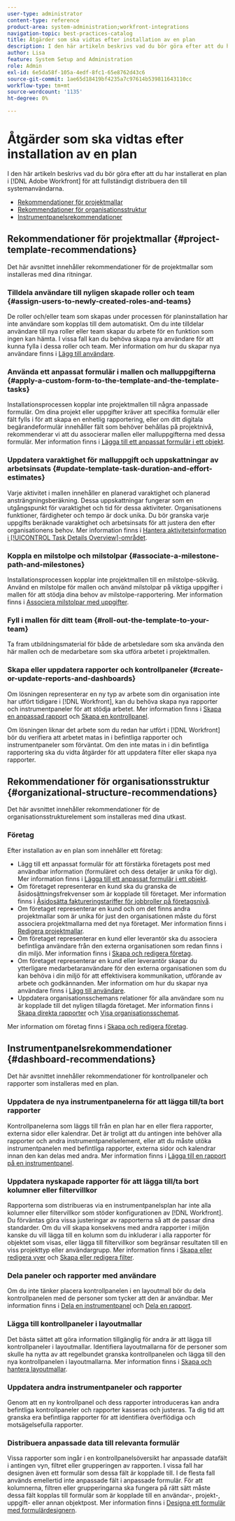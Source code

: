 ```yaml
---
user-type: administrator
content-type: reference
product-area: system-administration;workfront-integrations
navigation-topic: best-practices-catalog
title: Åtgärder som ska vidtas efter installation av en plan
description: I den här artikeln beskrivs vad du bör göra efter att du har installerat en plan i  [!DNL Adobe Workfront] för att fullständigt distribuera den till dina systemanvändare.
author: Lisa
feature: System Setup and Administration
role: Admin
exl-id: 6e5da58f-105a-4edf-8fc1-65e8762d43c6
source-git-commit: 1ae65d18419bf4235a7c97614b539811643110cc
workflow-type: tm+mt
source-wordcount: '1135'
ht-degree: 0%

---
```


# Åtgärder som ska vidtas efter installation av en plan

I den här artikeln beskrivs vad du bör göra efter att du har installerat en plan i [!DNL Adobe Workfront] för att fullständigt distribuera den till systemanvändarna.

* [Rekommendationer för projektmallar](#project-template-recommendations)
* [Rekommendationer för organisationsstruktur](#organizational-structure-recommendations)
* [Instrumentpanelsrekommendationer](#dashboard-recommendations)

## Rekommendationer för projektmallar {#project-template-recommendations}

Det här avsnittet innehåller rekommendationer för de projektmallar som installeras med dina ritningar.

### Tilldela användare till nyligen skapade roller och team {#assign-users-to-newly-created-roles-and-teams}

De roller och/eller team som skapas under processen för planinstallation har inte användare som kopplas till dem automatiskt. Om du inte tilldelar användare till nya roller eller team skapar du arbete för en funktion som ingen kan hämta. I vissa fall kan du behöva skapa nya användare för att kunna fylla i dessa roller och team. Mer information om hur du skapar nya användare finns i [Lägg till användare](../../administration-and-setup/add-users/create-and-manage-users/add-users.md).

### Använda ett anpassat formulär i mallen och malluppgifterna {#apply-a-custom-form-to-the-template-and-the-template-tasks}

Installationsprocessen kopplar inte projektmallen till några anpassade formulär. Om dina projekt eller uppgifter kräver att specifika formulär eller fält fylls i för att skapa en enhetlig rapportering, eller om ditt digitala begärandeformulär innehåller fält som behöver behållas på projektnivå, rekommenderar vi att du associerar mallen eller malluppgifterna med dessa formulär. Mer information finns i [Lägga till ett anpassat formulär i ett objekt](../../workfront-basics/work-with-custom-forms/add-a-custom-form-to-an-object.md).

### Uppdatera varaktighet för malluppgift och uppskattningar av arbetsinsats {#update-template-task-duration-and-effort-estimates}

Varje aktivitet i mallen innehåller en planerad varaktighet och planerad ansträngningsberäkning. Dessa uppskattningar fungerar som en utgångspunkt för varaktighet och tid för dessa aktiviteter. Organisationens funktioner, färdigheter och tempo är dock unika. Du bör granska varje uppgifts beräknade varaktighet och arbetsinsats för att justera den efter organisationens behov. Mer information finns i [Hantera aktivitetsinformation i [!UICONTROL Task Details Overview]-området](../../manage-work/tasks/manage-tasks/task-information-in-overview.md).

### Koppla en milstolpe och milstolpar {#associate-a-milestone-path-and-milestones}

Installationsprocessen kopplar inte projektmallen till en milstolpe-sökväg. Använd en milstolpe för mallen och använd milstolpar på viktiga uppgifter i mallen för att stödja dina behov av milstolpe-rapportering. Mer information finns i [Associera milstolpar med uppgifter](../../manage-work/tasks/manage-tasks/associate-milestones-with-tasks.md).

### Fyll i mallen för ditt team {#roll-out-the-template-to-your-team}

Ta fram utbildningsmaterial för både de arbetsledare som ska använda den här mallen och de medarbetare som ska utföra arbetet i projektmallen.

### Skapa eller uppdatera rapporter och kontrollpaneler {#create-or-update-reports-and-dashboards}

Om lösningen representerar en ny typ av arbete som din organisation inte har utfört tidigare i [!DNL Workfront], kan du behöva skapa nya rapporter och instrumentpaneler för att stödja arbetet. Mer information finns i [Skapa en anpassad rapport](../../reports-and-dashboards/reports/creating-and-managing-reports/create-custom-report.md) och [Skapa en kontrollpanel](../../reports-and-dashboards/dashboards/creating-and-managing-dashboards/create-dashboard.md).

Om lösningen liknar det arbete som du redan har utfört i [!DNL Workfront] bör du verifiera att arbetet matas in i befintliga rapporter och instrumentpaneler som förväntat. Om den inte matas in i din befintliga rapportering ska du vidta åtgärder för att uppdatera filter eller skapa nya rapporter.

## Rekommendationer för organisationsstruktur {#organizational-structure-recommendations}

Det här avsnittet innehåller rekommendationer för de organisationsstrukturelement som installeras med dina utkast.

### Företag

Efter installation av en plan som innehåller ett företag:

* Lägg till ett anpassat formulär för att förstärka företagets post med användbar information (formuläret och dess detaljer är unika för dig). Mer information finns i [Lägga till ett anpassat formulär i ett objekt](../../workfront-basics/work-with-custom-forms/add-a-custom-form-to-an-object.md).
* Om företaget representerar en kund ska du granska de åsidosättningsfrekvenser som är kopplade till företaget. Mer information finns i [Åsidosätta faktureringstariffer för jobbroller på företagsnivå](../../administration-and-setup/set-up-workfront/organizational-setup/override-job-role-billing-rates-company-level.md).
* Om företaget representerar en kund och om det finns andra projektmallar som är unika för just den organisationen måste du först associera projektmallarna med det nya företaget. Mer information finns i [Redigera projektmallar](../../manage-work/projects/create-and-manage-templates/edit-templates.md).
* Om företaget representerar en kund eller leverantör ska du associera befintliga användare från den externa organisationen som redan finns i din miljö. Mer information finns i [Skapa och redigera företag](../../administration-and-setup/set-up-workfront/organizational-setup/create-and-edit-companies.md).
* Om företaget representerar en kund eller leverantör skapar du ytterligare medarbetaranvändare för den externa organisationen som du kan behöva i din miljö för att effektivisera kommunikation, utförande av arbete och godkännanden. Mer information om hur du skapar nya användare finns i [Lägg till användare](../../administration-and-setup/add-users/create-and-manage-users/add-users.md).
* Uppdatera organisationsschemans relationer för alla användare som nu är kopplade till det nyligen tillagda företaget. Mer information finns i [Skapa direkta rapporter](../../administration-and-setup/add-users/create-and-manage-users/create-direct-reports.md) och [Visa organisationsschemat](../../people-teams-and-groups/work-directly-with-others/view-the-org-chart.md).

Mer information om företag finns i [Skapa och redigera företag](../../administration-and-setup/set-up-workfront/organizational-setup/create-and-edit-companies.md).

## Instrumentpanelsrekommendationer {#dashboard-recommendations}

Det här avsnittet innehåller rekommendationer för kontrollpaneler och rapporter som installeras med en plan.

### Uppdatera de nya instrumentpanelerna för att lägga till/ta bort rapporter

Kontrollpanelerna som läggs till från en plan har en eller flera rapporter, externa sidor eller kalendrar. Det är troligt att du antingen inte behöver alla rapporter och andra instrumentpanelselement, eller att du måste utöka instrumentpanelen med befintliga rapporter, externa sidor och kalendrar innan den kan delas med andra. Mer information finns i [Lägga till en rapport på en instrumentpanel](/help/quicksilver/reports-and-dashboards/dashboards/creating-and-managing-dashboards/add-report-dashboard.md).

### Uppdatera nyskapade rapporter för att lägga till/ta bort kolumner eller filtervillkor

Rapporterna som distribueras via en instrumentpanelsplan har inte alla kolumner eller filtervillkor som stöder konfigurationen av [!DNL Workfront]. Du förväntas göra vissa justeringar av rapporterna så att de passar dina standarder. Om du vill skapa konsekvens med andra rapporter i miljön kanske du vill lägga till en kolumn som du inkluderar i alla rapporter för objektet som visas, eller lägga till filtervillkor som begränsar resultaten till en viss projekttyp eller användargrupp. Mer information finns i [Skapa eller redigera vyer](/help/quicksilver/reports-and-dashboards/reports/reporting-elements/create-edit-views.md) och [Skapa eller redigera filter](/help/quicksilver/reports-and-dashboards/reports/reporting-elements/create-filters.md).

### Dela paneler och rapporter med användare

Om du inte tänker placera kontrollpanelen i en layoutmall bör du dela kontrollpanelen med de personer som tycker att den är användbar. Mer information finns i [Dela en instrumentpanel](/help/quicksilver/reports-and-dashboards/dashboards/creating-and-managing-dashboards/share-dashboard.md) och [Dela en rapport](/help/quicksilver/reports-and-dashboards/reports/creating-and-managing-reports/share-report.md).

### Lägga till kontrollpaneler i layoutmallar

Det bästa sättet att göra information tillgänglig för andra är att lägga till kontrollpaneler i layoutmallar. Identifiera layoutmallarna för de personer som skulle ha nytta av att regelbundet granska kontrollpanelen och lägga till den nya kontrollpanelen i layoutmallarna. Mer information finns i [Skapa och hantera layoutmallar](/help/quicksilver/administration-and-setup/customize-workfront/use-layout-templates/create-and-manage-layout-templates.md).

### Uppdatera andra instrumentpaneler och rapporter

Genom att en ny kontrollpanel och dess rapporter introduceras kan andra befintliga kontrollpaneler och rapporter kasseras och justeras. Ta dig tid att granska era befintliga rapporter för att identifiera överflödiga och motsägelsefulla rapporter.

### Distribuera anpassade data till relevanta formulär

Vissa rapporter som ingår i en kontrollpanelsöversikt har anpassade datafält i antingen vyn, filtret eller grupperingen av rapporten. I vissa fall har designen även ett formulär som dessa fält är kopplade till. I de flesta fall används emellertid inte anpassade fält i anpassade formulär. För att kolumnerna, filtren eller grupperingarna ska fungera på rätt sätt måste dessa fält kopplas till formulär som är kopplade till en användar-, projekt-, uppgift- eller annan objektpost. Mer information finns i [Designa ett formulär med formulärdesignern](/help/quicksilver/administration-and-setup/customize-workfront/create-manage-custom-forms/form-designer/design-a-form/design-a-form.md).
